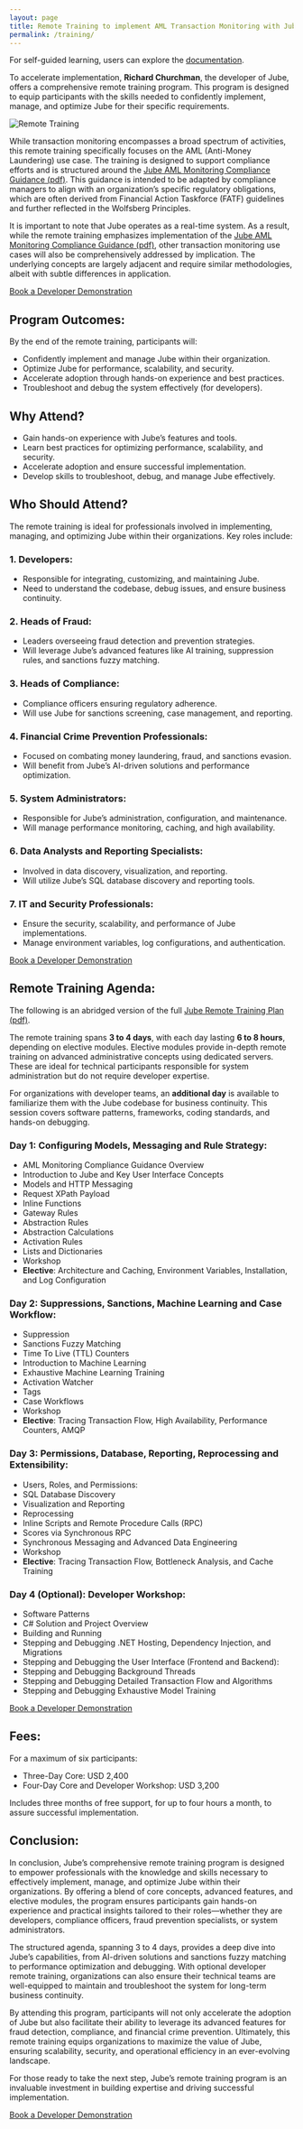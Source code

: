 ```yaml
---
layout: page
title: Remote Training to implement AML Transaction Monitoring with Jube
permalink: /training/
---
```


For self-guided learning, users can explore the [documentation](https://jube-home.github.io/jube/).

To accelerate implementation, **Richard Churchman**, the developer of Jube, offers a comprehensive remote training program. This program is designed to equip participants with the skills needed to confidently implement, manage, and optimize Jube for their specific requirements.

![Remote Training](/training.png)

While transaction monitoring encompasses a broad spectrum of activities, this remote training specifically focuses on the AML (Anti-Money Laundering) use case. The training is designed to support compliance efforts and is structured around the
[Jube AML Monitoring Compliance Guidance (pdf)](https://jube.io/JubeAMLMonitoringComplianceGuidance.pdf).
This guidance is intended to be adapted by compliance managers to align
with an organization’s specific regulatory obligations, which are often derived from Financial Action Taskforce (FATF)
guidelines and further reflected in the Wolfsberg Principles.

It is important to note that Jube operates as a real-time system. As a result, while the remote training emphasizes
implementation of
the [Jube AML Monitoring Compliance Guidance (pdf)](https://jube.io/JubeAMLMonitoringComplianceGuidance.pdf),
other transaction monitoring use cases will also be comprehensively addressed by implication. The underlying concepts
are
largely adjacent and require similar methodologies, albeit with subtle differences in application.

<div class="hero__subscribe">
  <a href="https://calendly.com/richard-churchman-jube/30min" class="button button--primary section-button">Book a Developer Demonstration</a>
</div>

## **Program Outcomes:**

By the end of the remote training, participants will:

- Confidently implement and manage Jube within their organization.
- Optimize Jube for performance, scalability, and security.
- Accelerate adoption through hands-on experience and best practices.
- Troubleshoot and debug the system effectively (for developers).

## **Why Attend?**

- Gain hands-on experience with Jube’s features and tools.
- Learn best practices for optimizing performance, scalability, and security.
- Accelerate adoption and ensure successful implementation.
- Develop skills to troubleshoot, debug, and manage Jube effectively.

## **Who Should Attend?**

The remote training is ideal for professionals involved in implementing, managing, and optimizing
Jube within their organizations. Key roles include:

### 1. **Developers:**

- Responsible for integrating, customizing, and maintaining Jube.
- Need to understand the codebase, debug issues, and ensure business continuity.

### 2. **Heads of Fraud:**

- Leaders overseeing fraud detection and prevention strategies.
- Will leverage Jube’s advanced features like AI training, suppression rules, and sanctions fuzzy matching.

### 3. **Heads of Compliance:**

- Compliance officers ensuring regulatory adherence.
- Will use Jube for sanctions screening, case management, and reporting.

### 4. **Financial Crime Prevention Professionals:**

- Focused on combating money laundering, fraud, and sanctions evasion.
- Will benefit from Jube’s AI-driven solutions and performance optimization.

### 5. **System Administrators:**

- Responsible for Jube’s administration, configuration, and maintenance.
- Will manage performance monitoring, caching, and high availability.

### 6. **Data Analysts and Reporting Specialists:**

- Involved in data discovery, visualization, and reporting.
- Will utilize Jube’s SQL database discovery and reporting tools.

### 7. **IT and Security Professionals:**

- Ensure the security, scalability, and performance of Jube implementations.
- Manage environment variables, log configurations, and authentication.

<div class="hero__subscribe">
  <a href="https://calendly.com/richard-churchman-jube/30min" class="button button--primary section-button">Book a Developer Demonstration</a>
</div>

## **Remote Training Agenda**:

The following is an abridged version of the full [Jube Remote Training Plan (pdf)](https://jube.io/JubeTrainingPlan.pdf).

The remote training spans **3 to 4 days**, with each day lasting **6 to 8 hours**, depending on elective modules. Elective
modules provide in-depth remote training on advanced administrative concepts using dedicated servers. These are ideal
for technical participants responsible for system administration but do not require developer expertise.

For organizations with developer teams, an **additional day** is available to familiarize them with the Jube codebase
for business continuity. This session covers software patterns, frameworks, coding standards, and hands-on debugging.

### **Day 1: Configuring Models, Messaging and Rule Strategy:**

- AML Monitoring Compliance Guidance Overview
- Introduction to Jube and Key User Interface Concepts
- Models and HTTP Messaging
- Request XPath Payload
- Inline Functions
- Gateway Rules
- Abstraction Rules
- Abstraction Calculations
- Activation Rules
- Lists and Dictionaries
- Workshop
- **Elective**: Architecture and Caching, Environment Variables, Installation, and Log Configuration

### **Day 2: Suppressions, Sanctions, Machine Learning and Case Workflow:**

- Suppression
- Sanctions Fuzzy Matching
- Time To Live (TTL) Counters
- Introduction to Machine Learning
- Exhaustive Machine Learning Training
- Activation Watcher
- Tags
- Case Workflows
- Workshop
- **Elective**: Tracing Transaction Flow, High Availability, Performance Counters, AMQP

### **Day 3: Permissions, Database, Reporting, Reprocessing and Extensibility:**

- Users, Roles, and Permissions:
- SQL Database Discovery
- Visualization and Reporting
- Reprocessing
- Inline Scripts and Remote Procedure Calls (RPC)
- Scores via Synchronous RPC
- Synchronous Messaging and Advanced Data Engineering
- Workshop
- **Elective**: Tracing Transaction Flow, Bottleneck Analysis, and Cache Training

### **Day 4 (Optional): Developer Workshop:**

- Software Patterns
- C# Solution and Project Overview
- Building and Running
- Stepping and Debugging .NET Hosting, Dependency Injection, and Migrations
- Stepping and Debugging the User Interface (Frontend and Backend):
- Stepping and Debugging Background Threads
- Stepping and Debugging Detailed Transaction Flow and Algorithms
- Stepping and Debugging Exhaustive Model Training

<div class="hero__subscribe">
  <a href="https://calendly.com/richard-churchman-jube/30min" class="button button--primary section-button">Book a Developer Demonstration</a>
</div>

## **Fees:**

For a maximum of six participants:

- Three-Day Core: USD 2,400
- Four-Day Core and Developer Workshop: USD 3,200

Includes three months of free support, for up to four hours a month, to assure successful implementation.

## **Conclusion:**

In conclusion, Jube’s comprehensive remote training program is designed to empower professionals with the knowledge and skills
necessary to effectively implement, manage, and optimize Jube within their organizations. By offering a blend of core
concepts, advanced features, and elective modules, the program ensures participants gain hands-on experience and
practical insights tailored to their roles—whether they are developers, compliance officers, fraud prevention
specialists, or system administrators.

The structured agenda, spanning 3 to 4 days, provides a deep dive into Jube’s capabilities, from AI-driven solutions and
sanctions fuzzy matching to performance optimization and debugging. With optional developer remote training, organizations can
also ensure their technical teams are well-equipped to maintain and troubleshoot the system for long-term business
continuity.

By attending this program, participants will not only accelerate the adoption of Jube but also facilitate their ability
to leverage its advanced features for fraud detection, compliance, and financial crime prevention. Ultimately, this
remote training equips organizations to maximize the value of Jube, ensuring scalability, security, and operational efficiency
in an ever-evolving landscape.

For those ready to take the next step, Jube’s remote training program is an invaluable investment in building expertise and
driving successful implementation.

<div class="hero__subscribe">
  <a href="https://calendly.com/richard-churchman-jube/30min" class="button button--primary section-button">Book a Developer Demonstration</a>
</div>